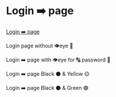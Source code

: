 # Login ➡️ page

<a href="https://github.com/hemant467/Login-Page">Login ➡️ page</a>

Login page without 👁️eye 🚫

Login ➡️ page with 👁️eye for 🔠 password 🔢

Login ➡️ page Black ⚫ & Yellow 🟡

Login ➡️ page Black ⚫ & Green 🟢
